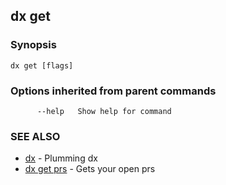 ## dx get



### Synopsis



```
dx get [flags]
```

### Options inherited from parent commands

```
      --help   Show help for command
```

### SEE ALSO

* [dx](dx.md)	 - Plumming dx
* [dx get prs](dx_get_prs.md)	 - Gets your open prs

